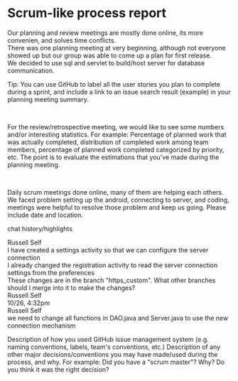 <h1>Scrum-like process report</h1>
Our planning and review meetings are mostly done online, its more convenien, and solves time conflicts. <br>
There was one planning meeting at very beginning, although not everyone showed up but our group was able to come up a plan for first release. <br>
We decided to use sql and servlet to build/host server for database communication.
<br>

Tip: You can use GitHub to label all the user stories you plan to complete during a sprint, and include a link to an issue search result (example) in your planning meeting summary.

<br>

For the review/retrospective meeting, we would like to see some numbers and/or interesting statistics.
For example: Percentage of planned work that was actually completed, distribution of completed work among team members, percentage of planned work completed categorized by priority, etc.
The point is to evaluate the estimations that you've made during the planning meeting.

<br>


Daily scrum meetings done online, many of them are helping each others. We faced problem setting up the android, connecting to server, and coding, meetings were helpful to resolve those problem and keep us going.
Please include date and location.
<br>

chat history/highlights <br>
<p>Russell Self<br>
I have created a settings activity so that we can configure the server connection<br>
I already changed the registration activity to read the server connection settings from the preferences<br>
These changes are in the branch "https_custom". What other branches should I merge into it to make the changes?<br>
Russell Self<br>
10/26, 4:32pm<br>
Russell Self<br>
we need to change all functions in DAO.java and Server.java to use the new connection mechanism<br></p>
Description of how you used GitHub issue management system (e.g. naming conventions, labels, team's conventions, etc.)
Description of any other major decisions/conventions you may have made/used during the process, and why.
For example: Did you have a "scrum master"? Why? Do you think it was the right decision?

